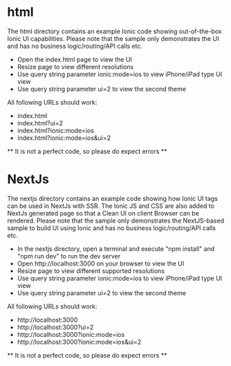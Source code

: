 
# html
The html directory contains an example Ionic code showing out-of-the-box Ionic UI capabilities. Please note that the sample only demonstrates the UI and has no business logic/routing/API calls etc. 

* Open the index.html page to view the UI
* Resize page to view different resolutions
* Use query string parameter ionic:mode=ios to view iPhone/iPad type UI view
* Use query string parameter ui=2 to view the second theme 

All following URLs should work:
* index.html
* index.html?ui=2
* index.html?ionic:mode=ios
* index.html?ionic:mode=ios&ui=2

** It is not a perfect code, so please do expect errors **


# NextJs
The nextjs directory contains an example code showing how Ionic UI tags can be used in NextJs with SSR. The Ionic JS and CSS are also added to NextJs generated page so that a Clean UI on client Browser can be rendered. Please note that the sample only demonstrates the NextJS-based sample to build UI using Ionic and has no business logic/routing/API calls etc. 

* In the nextjs directory, open a terminal and execute "npm install" and  "npm run dev" to run the dev server
* Open http://localhost:3000 on your browser to view the  UI
* Resize page to view different supported resolutions
* Use query string parameter ionic:mode=ios to view iPhone/iPad type UI view
* Use query string parameter ui=2 to view the second theme 

All following URLs should work:
* http://localhost:3000
* http://localhost:3000?ui=2
* http://localhost:3000?ionic:mode=ios
* http://localhost:3000?ionic:mode=ios&ui=2

** It is not a perfect code, so please do expect errors **